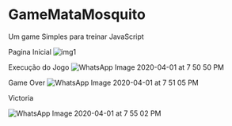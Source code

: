 # GameMataMosquito
Um game Simples para treinar JavaScript

Pagina Inicial
![img1](https://user-images.githubusercontent.com/44786237/78194401-7149f000-7453-11ea-999b-3300189eb9d2.jpeg)

Execução do Jogo
![WhatsApp Image 2020-04-01 at 7 50 50 PM](https://user-images.githubusercontent.com/44786237/78194498-ba9a3f80-7453-11ea-9e7f-6598aae34664.jpeg)

Game Over
![WhatsApp Image 2020-04-01 at 7 51 05 PM](https://user-images.githubusercontent.com/44786237/78194583-f7fecd00-7453-11ea-91a3-867d12149f04.jpeg)

Victoria

![WhatsApp Image 2020-04-01 at 7 55 02 PM](https://user-images.githubusercontent.com/44786237/78194730-5461ec80-7454-11ea-852e-29235b310948.jpeg)

